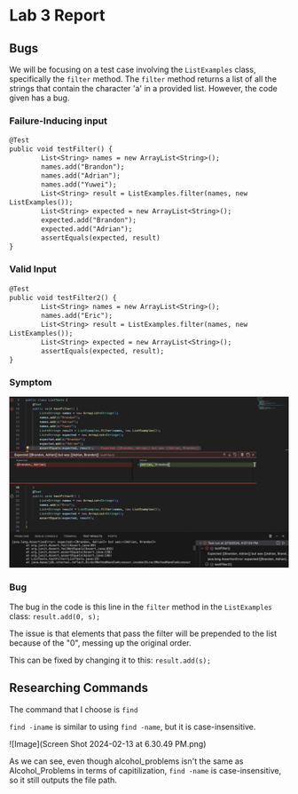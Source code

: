 # Lab 3 Report
## Bugs
We will be focusing on a test case involving the `ListExamples` class, specifically the `filter` method. The `filter` method returns a list of all the strings that contain the character 'a' in a provided list. However, the code given has a bug.
### Failure-Inducing input
```
@Test
public void testFilter() {
        List<String> names = new ArrayList<String>();
        names.add("Brandon");
        names.add("Adrian");
        names.add("Yuwei");
        List<String> result = ListExamples.filter(names, new ListExamples());
        List<String> expected = new ArrayList<String>();
        expected.add("Brandon");
        expected.add("Adrian");
        assertEquals(expected, result)
}
```
### Valid Input
```
@Test
public void testFilter2() {
        List<String> names = new ArrayList<String>();
        names.add("Eric");
        List<String> result = ListExamples.filter(names, new ListExamples());
        List<String> expected = new ArrayList<String>();
        assertEquals(expected, result);
}
```
### Symptom
![Image](symptom.png)
### Bug
The bug in the code is this line in the `filter` method in the `ListExamples` class:
`result.add(0, s);`

The issue is that elements that pass the filter will be prepended to the list because of the "0", messing up the original order.

This can be fixed by changing it to this:
`result.add(s);`

## Researching Commands

The command that I choose is `find`

`find -iname` is similar to using `find -name`, but it is case-insensitive. 

![Image](Screen Shot 2024-02-13 at 6.30.49 PM.png)

As we can see, even though alcohol_problems isn't the same as Alcohol_Problems in terms of capitilization, `find -name` is case-insensitive, so it still outputs the file path.
